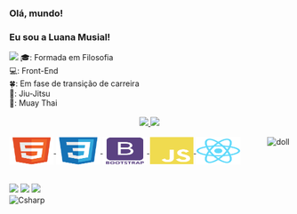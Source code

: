 ### Olá, mundo!
### Eu sou a Luana Musial!
<img src="https://github.blog/wp-content/uploads/2018/10/46896184-b679fc80-ce30-11e8-88bf-921e9b788f7c.gif?resize=200%2C200" />
🎓: Formada em Filosofia <br />
💻: Front-End <br />
🍀:  Em fase de transição de carreira <br />
🥋: Jiu-Jitsu <br />
🥊: Muay Thai <br />
<br />
<div align="center">
  <a href="https://github.com/Musial-dev">
  <img height="180em" src="https://github-readme-stats.vercel.app/api?username=Musial-dev&show_icons=true&theme=radical&include_all_commits=true&count_private=true"/>
  <img height="180em" src="https://github-readme-stats.vercel.app/api/top-langs/?username=Musial-dev&layout=compact&langs_count=7&theme=radical"/>
</div>

 <div style="display: inline_block"><br>
 <img align="center" alt="HTML" height="50" width="80" src="https://raw.githubusercontent.com/devicons/devicon/master/icons/html5/html5-original.svg">
 <img align="center" alt="CSS" height="50" width="80" src="https://raw.githubusercontent.com/devicons/devicon/master/icons/css3/css3-original.svg">  
 <img align="center" alt="bootstrp" height="50" width="80" src="https://raw.githubusercontent.com/devicons/devicon/9f4f5cdb393299a81125eb5127929ea7bfe42889/icons/bootstrap/bootstrap-plain-wordmark.svg">
 <img align="center" alt="Js" height="50" width="80" src="https://raw.githubusercontent.com/devicons/devicon/master/icons/javascript/javascript-plain.svg">
 <img align="center" alt="react" height="50" width="80" src="https://raw.githubusercontent.com/devicons/devicon/2ae2a900d2f041da66e950e4d48052658d850630/icons/react/react-original.svg">
   
  <img align="right" alt="doll" height="150" src="https://uploaddeimagens.com.br/images/003/542/497/full/download20211104123250.png">
  </div>
  
  <br>
  <br>
  <div>
   <a href="https://www.linkedin.com/in/musial-dev" target="_blank"><img src="https://img.shields.io/badge/-LinkedIn-%230077B5?style=for-the-badge&logo=linkedin&logoColor=white" target="_blank"></a> 
   <a href = "mailto:luanamusial@hotmail.com"><img src="https://img.shields.io/badge/Microsoft_Outlook-0078D4?style=for-the-badge&logo=microsoft-outlook&logoColor=white"" target="_blank"></a>
    <a href="https://wa.link/ez0eb9" target="_blank"><img src="https://img.shields.io/badge/WhatsApp-25D366?style=for-the-badge&logo=whatsapp&logoColor=white" target="_blank"></a> 
    <br>
  <img align="center" alt="Csharp" height="30" width="150" src="https://komarev.com/ghpvc/?username=Musial-dev&color=red" alt="Musial-dev" /> <br>
 </div>
